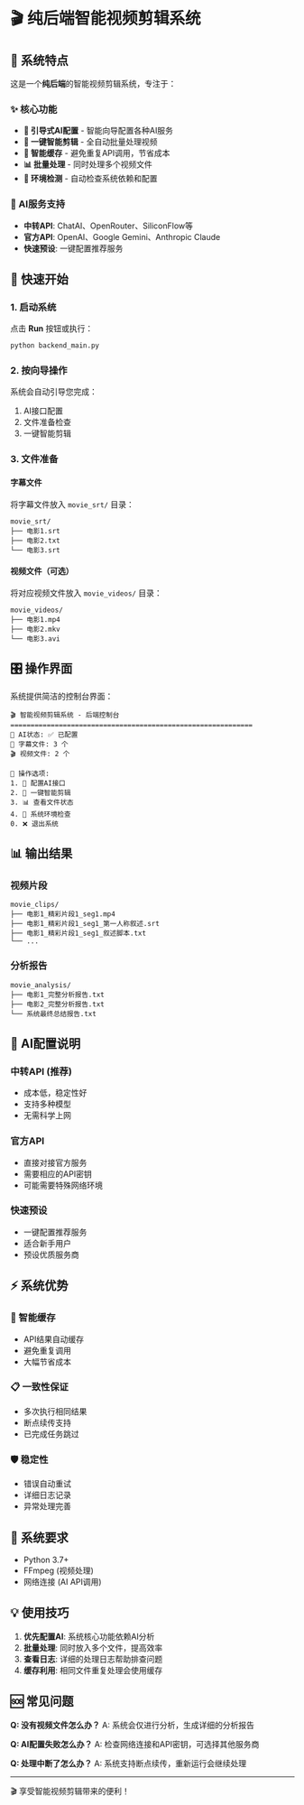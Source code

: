 
# 🎬 纯后端智能视频剪辑系统

## 🚀 系统特点

这是一个**纯后端**的智能视频剪辑系统，专注于：

### ✨ 核心功能
- **🤖 引导式AI配置** - 智能向导配置各种AI服务
- **🚀 一键智能剪辑** - 全自动批量处理视频
- **💾 智能缓存** - 避免重复API调用，节省成本
- **📊 批量处理** - 同时处理多个视频文件
- **🔧 环境检测** - 自动检查系统依赖和配置

### 🎯 AI服务支持
- **中转API**: ChatAI、OpenRouter、SiliconFlow等
- **官方API**: OpenAI、Google Gemini、Anthropic Claude
- **快速预设**: 一键配置推荐服务

## 🚀 快速开始

### 1. 启动系统
点击 **Run** 按钮或执行：
```bash
python backend_main.py
```

### 2. 按向导操作
系统会自动引导您完成：
1. AI接口配置
2. 文件准备检查
3. 一键智能剪辑

### 3. 文件准备

#### 字幕文件
将字幕文件放入 `movie_srt/` 目录：
```
movie_srt/
├── 电影1.srt
├── 电影2.txt
└── 电影3.srt
```

#### 视频文件（可选）
将对应视频文件放入 `movie_videos/` 目录：
```
movie_videos/
├── 电影1.mp4
├── 电影2.mkv
└── 电影3.avi
```

## 🎛️ 操作界面

系统提供简洁的控制台界面：

```
🎬 智能视频剪辑系统 - 后端控制台
============================================================
🤖 AI状态: ✅ 已配置
📝 字幕文件: 3 个
🎬 视频文件: 2 个

🎯 操作选项:
1. 🤖 配置AI接口
2. 🚀 一键智能剪辑
3. 📊 查看文件状态
4. 🔧 系统环境检查
0. ❌ 退出系统
```

## 📊 输出结果

### 视频片段
```
movie_clips/
├── 电影1_精彩片段1_seg1.mp4
├── 电影1_精彩片段1_seg1_第一人称叙述.srt
├── 电影1_精彩片段1_seg1_叙述脚本.txt
└── ...
```

### 分析报告
```
movie_analysis/
├── 电影1_完整分析报告.txt
├── 电影2_完整分析报告.txt
└── 系统最终总结报告.txt
```

## 🤖 AI配置说明

### 中转API (推荐)
- 成本低，稳定性好
- 支持多种模型
- 无需科学上网

### 官方API
- 直接对接官方服务
- 需要相应的API密钥
- 可能需要特殊网络环境

### 快速预设
- 一键配置推荐服务
- 适合新手用户
- 预设优质服务商

## ⚡ 系统优势

### 🔄 智能缓存
- API结果自动缓存
- 避免重复调用
- 大幅节省成本

### 📋 一致性保证
- 多次执行相同结果
- 断点续传支持
- 已完成任务跳过

### 🛡️ 稳定性
- 错误自动重试
- 详细日志记录
- 异常处理完善

## 🔧 系统要求

- Python 3.7+
- FFmpeg (视频处理)
- 网络连接 (AI API调用)

## 💡 使用技巧

1. **优先配置AI**: 系统核心功能依赖AI分析
2. **批量处理**: 同时放入多个文件，提高效率
3. **查看日志**: 详细的处理日志帮助排查问题
4. **缓存利用**: 相同文件重复处理会使用缓存

## 🆘 常见问题

**Q: 没有视频文件怎么办？**
A: 系统会仅进行分析，生成详细的分析报告

**Q: AI配置失败怎么办？**
A: 检查网络连接和API密钥，可选择其他服务商

**Q: 处理中断了怎么办？**
A: 系统支持断点续传，重新运行会继续处理

---

🎬 享受智能视频剪辑带来的便利！
